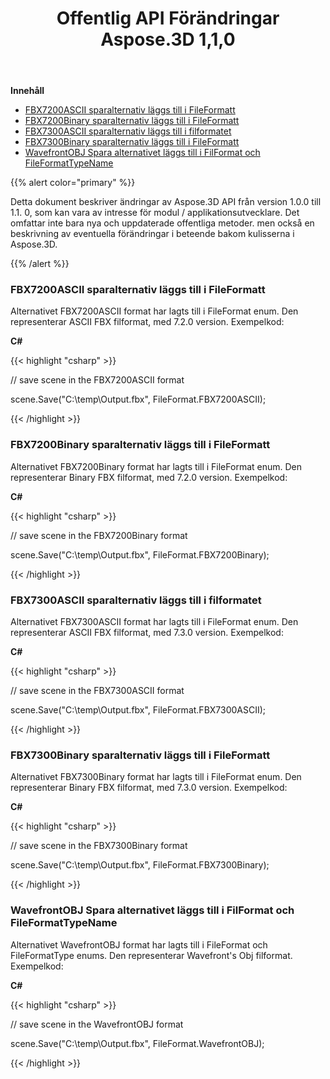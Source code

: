 ﻿---
title: Offentlig API Förändringar Aspose.3D 1,1,0
type: docs
weight: 60
url: /sv/net/public-api-changes-in-aspose-3d-1-1-0/
---
**Innehåll**

- [FBX7200ASCII sparalternativ läggs till i FileFormatt](#PublicAPIChangesinAspose.3D1.1.0-FBX7200ASCIISavingOptionisaddedintheFileFormat)
- [FBX7200Binary sparalternativ läggs till i FileFormatt](#PublicAPIChangesinAspose.3D1.1.0-FBX7200BinarySavingOptionisaddedintheFileFormat)
- [FBX7300ASCII sparalternativ läggs till i filformatet](#PublicAPIChangesinAspose.3D1.1.0-FBX7300ASCIISavingOptionisaddedintheFileFormat)
- [FBX7300Binary sparalternativ läggs till i FileFormatt](#PublicAPIChangesinAspose.3D1.1.0-FBX7300BinarySavingOptionisaddedintheFileFormat)
- [WavefrontOBJ Spara alternativet läggs till i FilFormat och FileFormatTypeName](#PublicAPIChangesinAspose.3D1.1.0-WavefrontOBJSavingOptionisaddedintheFileFormatandFileFormatType)

{{% alert color="primary" %}} 

Detta dokument beskriver ändringar av Aspose.3D API från version 1.0.0 till 1.1. 0, som kan vara av intresse för modul / applikationsutvecklare. Det omfattar inte bara nya och uppdaterade offentliga metoder. men också en beskrivning av eventuella förändringar i beteende bakom kulisserna i Aspose.3D.

{{% /alert %}} 
### **FBX7200ASCII sparalternativ läggs till i FileFormatt**
Alternativet FBX7200ASCII format har lagts till i FileFormat enum. Den representerar ASCII FBX filformat, med 7.2.0 version. Exempelkod:

**C#**

{{< highlight "csharp" >}}

 // save scene in the FBX7200ASCII format

scene.Save("C:\\temp\\Output.fbx", FileFormat.FBX7200ASCII);

{{< /highlight >}}

### **FBX7200Binary sparalternativ läggs till i FileFormatt**
Alternativet FBX7200Binary format har lagts till i FileFormat enum. Den representerar Binary FBX filformat, med 7.2.0 version. Exempelkod:

**C#**

{{< highlight "csharp" >}}

 // save scene in the FBX7200Binary format

scene.Save("C:\\temp\\Output.fbx", FileFormat.FBX7200Binary);

{{< /highlight >}}

### **FBX7300ASCII sparalternativ läggs till i filformatet**
Alternativet FBX7300ASCII format har lagts till i FileFormat enum. Den representerar ASCII FBX filformat, med 7.3.0 version. Exempelkod:

**C#**

{{< highlight "csharp" >}}

 // save scene in the FBX7300ASCII format

scene.Save("C:\\temp\\Output.fbx", FileFormat.FBX7300ASCII);

{{< /highlight >}}

### **FBX7300Binary sparalternativ läggs till i FileFormatt**
Alternativet FBX7300Binary format har lagts till i FileFormat enum. Den representerar Binary FBX filformat, med 7.3.0 version. Exempelkod:

**C#**

{{< highlight "csharp" >}}

 // save scene in the FBX7300Binary format

scene.Save("C:\\temp\\Output.fbx", FileFormat.FBX7300Binary);

{{< /highlight >}}

### **WavefrontOBJ Spara alternativet läggs till i FilFormat och FileFormatTypeName**
Alternativet WavefrontOBJ format har lagts till i FileFormat och FileFormatType enums. Den representerar Wavefront's Obj filformat. Exempelkod:

**C#**

{{< highlight "csharp" >}}

 // save scene in the WavefrontOBJ format

scene.Save("C:\\temp\\Output.fbx", FileFormat.WavefrontOBJ);

{{< /highlight >}}


